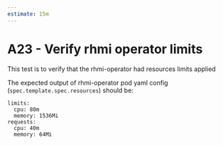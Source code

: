 ```yaml
---
estimate: 15m
---
```


# A23 - Verify rhmi operator limits

This test is to verify that the rhmi-operator had resources limits applied

The expected output of rhmi-operator pod yaml config (`spec.template.spec.resources`) should be:

```
limits:
  cpu: 80m
  memory: 1536Mi
requests:
  cpu: 40m
  memory: 64Mi
```
